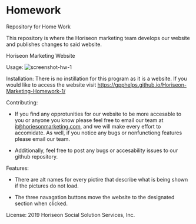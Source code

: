 # Homework
Repository for Home Work

This repository is where the Horiseon marketing team develops our website and publishes changes to said website. 

Horiseon Marketing Website

Usage: 
![screenshot-hw-1](https://user-images.githubusercontent.com/77752180/106664375-fbcb1680-6572-11eb-990d-b0192294eb55.png)

Installation:
There is no instillation for this program as it is a website. If you would like to access the website visit https://gpphelps.github.io/Horiseon-Marketing-Homework-1/

Contributing: 

- If you find any opprotunities for our website to be more accesable to you or anyone you know please feel free to email our team at it@horiesonmarketing.com, and we will make every effort to accomidate. As well, if you notice any bugs or nonfunctiong features please email our team. 

- Additionally, feel free to post any bugs or accesability issues to our github repository.

Features:

- There are alt names for every pictire that describe what is being shown if the pictures do not load. 

- The three navagation buttons move the website to the designated section when clicked.

License:
2019 Horiseon Social Solution Services, Inc. 





